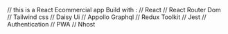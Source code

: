 // this is a React Ecommercial app Build with :
// React 
// React Router Dom 
// Tailwind css
// Daisy Ui
// Appollo Graphql 
// Redux Toolkit
// Jest 
// Authentication 
// PWA 
// Nhost

